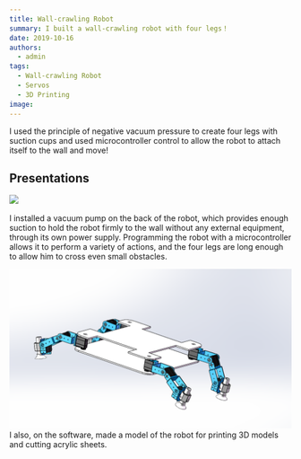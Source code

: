```yaml
---
title: Wall-crawling Robot
summary: I built a wall-crawling robot with four legs！
date: 2019-10-16
authors:
  - admin
tags:
  - Wall-crawling Robot
  - Servos
  - 3D Printing
image:
---
```


<!-- Google tag (gtag.js) -->
<script async src="https://www.googletagmanager.com/gtag/js?id=G-G6S1SQP4ZW"></script>
<script>
  window.dataLayer = window.dataLayer || [];
  function gtag(){dataLayer.push(arguments);}
  gtag('js', new Date());

  gtag('config', 'G-G6S1SQP4ZW');
</script>

I used the principle of negative vacuum pressure to create four legs with suction cups and used microcontroller control to allow the robot to attach itself to the wall and move!

## Presentations

![](./climb-video.gif)

I installed a vacuum pump on the back of the robot, which provides enough suction to hold the robot firmly to the wall without any external equipment, through its own power supply. Programming the robot with a microcontroller allows it to perform a variety of actions, and the four legs are long enough to allow him to cross even small obstacles.

![](./3D.png)
I also, on the software, made a model of the robot for printing 3D models and cutting acrylic sheets.

